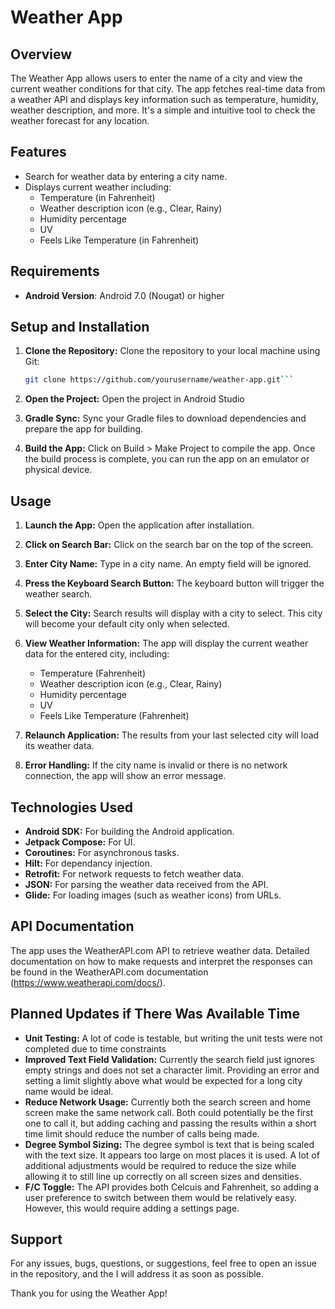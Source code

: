 # Weather App

## Overview
The Weather App allows users to enter the name of a city and view the current weather conditions for that city. The app fetches real-time data from a weather API and displays key information such as temperature, humidity, weather description, and more. It's a simple and intuitive tool to check the weather forecast for any location.

## Features
- Search for weather data by entering a city name.
- Displays current weather including:
  - Temperature (in Fahrenheit)
  - Weather description icon (e.g., Clear, Rainy)
  - Humidity percentage
  - UV
  - Feels Like Temperature (in Fahrenheit)
    
## Requirements
- **Android Version**: Android 7.0 (Nougat) or higher

## Setup and Installation

1. **Clone the Repository:**
   Clone the repository to your local machine using Git:

   ```bash
   git clone https://github.com/yourusername/weather-app.git```
   
2. **Open the Project:** Open the project in Android Studio

3. **Gradle Sync:** Sync your Gradle files to download dependencies and prepare the app for building.

4. **Build the App:** Click on Build > Make Project to compile the app. Once the build process is complete, you can run the app on an emulator or physical device.

## Usage

1. **Launch the App:** Open the application after installation.

2. **Click on Search Bar:** Click on the search bar on the top of the screen.

3. **Enter City Name:** Type in a city name. An empty field will be ignored.

4. **Press the Keyboard Search Button:** The keyboard button will trigger the weather search.

5. **Select the City:** Search results will display with a city to select. This city will become your default city only when selected.

6. **View Weather Information:** The app will display the current weather data for the entered city, including:
    - Temperature (Fahrenheit)
    - Weather description icon (e.g., Clear, Rainy)
    - Humidity percentage
    - UV
    - Feels Like Temperature (Fahrenheit)

7. **Relaunch Application:** The results from your last selected city will load its weather data.

8. **Error Handling:** If the city name is invalid or there is no network connection, the app will show an error message.

## Technologies Used

  - **Android SDK:** For building the Android application.
  - **Jetpack Compose:** For UI.
  - **Coroutines:** For asynchronous tasks.
  - **Hilt:** For dependancy injection.
  - **Retrofit:** For network requests to fetch weather data.
  - **JSON:** For parsing the weather data received from the API.
  - **Glide:** For loading images (such as weather icons) from URLs.

## API Documentation

The app uses the WeatherAPI.com API to retrieve weather data. Detailed documentation on how to make requests and interpret the responses can be found in the WeatherAPI.com documentation (https://www.weatherapi.com/docs/).

## Planned Updates if There Was Available Time

  - **Unit Testing:** A lot of code is testable, but writing the unit tests were not completed due to time constraints
  - **Improved Text Field Validation:** Currently the search field just ignores empty strings and does not set a character limit. Providing an error and setting a limit slightly above what would be expected for a long city name would be ideal.
  - **Reduce Network Usage:** Currently both the search screen and home screen make the same network call. Both could potentially be the first one to call it, but adding caching and passing the results within a short time limit should reduce the number of calls being made.
  - **Degree Symbol Sizing:** The degree symbol is text that is being scaled with the text size. It appears too large on most places it is used. A lot of additional adjustments would be required to reduce the size while allowing it to still line up correctly on all screen sizes and densities.
  - **F/C Toggle:** The API provides both Celcuis and Fahrenheit, so adding a user preference to switch between them would be relatively easy. However, this would require adding a settings page.


## Support

For any issues, bugs, questions, or suggestions, feel free to open an issue in the repository, and the I will address it as soon as possible.

Thank you for using the Weather App!
